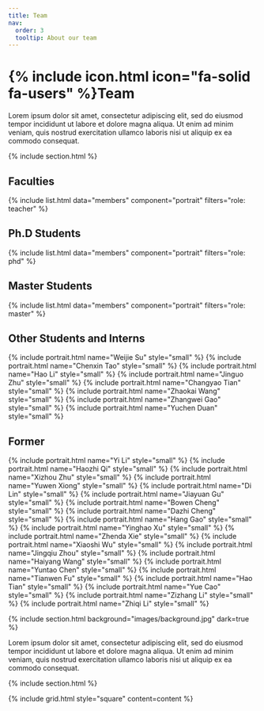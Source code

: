 ```yaml
---
title: Team
nav:
  order: 3
  tooltip: About our team
---
```


# {% include icon.html icon="fa-solid fa-users" %}Team

Lorem ipsum dolor sit amet, consectetur adipiscing elit, sed do eiusmod tempor
incididunt ut labore et dolore magna aliqua. Ut enim ad minim veniam, quis
nostrud exercitation ullamco laboris nisi ut aliquip ex ea commodo consequat.

{% include section.html %}
## Faculties
{% include list.html data="members" component="portrait" filters="role: teacher" %}
## Ph.D Students
{% include list.html data="members" component="portrait" filters="role: phd" %}
## Master Students
{% include list.html data="members" component="portrait" filters="role: master" %}
## Other Students and Interns
{% include portrait.html name="Weijie Su" style="small" %}
{% include portrait.html name="Chenxin Tao" style="small" %}
{% include portrait.html name="Hao Li" style="small" %}
{% include portrait.html name="Jinguo Zhu" style="small" %}
{% include portrait.html name="Changyao Tian" style="small" %}
{% include portrait.html name="Zhaokai Wang" style="small" %}
{% include portrait.html name="Zhangwei Gao" style="small" %}
{% include portrait.html name="Yuchen Duan" style="small" %}

## Former
{% include portrait.html name="Yi Li" style="small" %}
{% include portrait.html name="Haozhi Qi" style="small" %}
{% include portrait.html name="Xizhou Zhu" style="small" %}
{% include portrait.html name="Yuwen Xiong" style="small" %}
{% include portrait.html name="Di Lin" style="small" %}
{% include portrait.html name="Jiayuan Gu" style="small" %}
{% include portrait.html name="Bowen Cheng" style="small" %}
{% include portrait.html name="Dazhi Cheng" style="small" %}
{% include portrait.html name="Hang Gao" style="small" %}
{% include portrait.html name="Yinghao Xu" style="small" %}
{% include portrait.html name="Zhenda Xie" style="small" %}
{% include portrait.html name="Xiaoshi Wu" style="small" %}
{% include portrait.html name="Jingqiu Zhou" style="small" %}
{% include portrait.html name="Haiyang Wang" style="small" %}
{% include portrait.html name="Yuntao Chen" style="small" %}
{% include portrait.html name="Tianwen Fu" style="small" %}
{% include portrait.html name="Hao Tian" style="small" %}
{% include portrait.html name="Yue Cao" style="small" %}
{% include portrait.html name="Zizhang Li" style="small" %}
{% include portrait.html name="Zhiqi Li" style="small" %}

{% include section.html background="images/background.jpg" dark=true %}

Lorem ipsum dolor sit amet, consectetur adipiscing elit, sed do eiusmod tempor
incididunt ut labore et dolore magna aliqua. Ut enim ad minim veniam, quis
nostrud exercitation ullamco laboris nisi ut aliquip ex ea commodo consequat.

{% include section.html %}

{% include grid.html style="square" content=content %}
